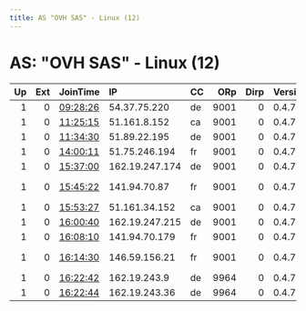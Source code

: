 ```yaml
---
title: AS "OVH SAS" - Linux (12)
---
```


# AS: "OVH SAS" - Linux (12)

|   Up |   Ext | JoinTime                                                                                              | IP             | CC   |   ORp |   Dirp | Version   | Contact                         | Nickname        |   eFamMembers |
|-----:|------:|:------------------------------------------------------------------------------------------------------|:---------------|:-----|------:|-------:|:----------|:--------------------------------|:----------------|--------------:|
|    1 |     0 | [09:28:26](https://nusenu.github.io/OrNetStats/w/relay/9EECC0E6F261C6F626D0D2ED5531AD8470FADEE1.html) | 54.37.75.220   | de   |  9001 |      0 | 0.4.7.14  | &lt;atorinel@use.startmail.c    | ATORINELOVH     |             1 |
|    1 |     0 | [11:25:15](https://nusenu.github.io/OrNetStats/w/relay/D9AF61ADF3EB5CA129CB0C406137EBD937E3541B.html) | 51.161.8.152   | ca   |  9001 |      0 | 0.4.7.14  | &lt;wicker.abodes.0d@icloud.    | atornaut3       |             1 |
|    1 |     0 | [11:34:30](https://nusenu.github.io/OrNetStats/w/relay/8EE19B4D55791FCBB3970AC64776907F3C9E2C64.html) | 51.89.22.195   | de   |  9001 |      0 | 0.4.7.14  | &lt;mantid cactus.0s@icloud.    | atornaut4       |             1 |
|    1 |     0 | [14:00:11](https://nusenu.github.io/OrNetStats/w/relay/C6B607098584B8ABFFAEF27CB01A0743019B0C4B.html) | 51.75.246.194  | fr   |  9001 |      0 | 0.4.7.14  | tor-ops@mbuf.net                | CuriousLoophole |             1 |
|    1 |     0 | [15:37:00](https://nusenu.github.io/OrNetStats/w/relay/D6425B508A43342D22794AD4DF92ED7920D72D67.html) | 162.19.247.174 | de   |  9001 |      0 | 0.4.7.14  | &lt;simmer.coffer0a@icloud.c    | atornaut5       |             1 |
|    1 |     0 | [15:45:22](https://nusenu.github.io/OrNetStats/w/relay/560118528841BF56CEFBDDBC3C4671C805802056.html) | 141.94.70.87   | fr   |  9001 |      0 | 0.4.7.14  | &lt;yew 05yum@icloud.com&gt; @a | Atornaut6       |             1 |
|    1 |     0 | [15:53:27](https://nusenu.github.io/OrNetStats/w/relay/41123D3411B0327B5DDD1819985172A788C1D5D0.html) | 51.161.34.152  | ca   |  9001 |      0 | 0.4.7.14  | &lt;sleuth.graders.0m@icloud    | Atornaut7       |             1 |
|    1 |     0 | [16:00:40](https://nusenu.github.io/OrNetStats/w/relay/2668D3CA1849A0F445057DAC9FE4A404AF743360.html) | 162.19.247.215 | de   |  9001 |      0 | 0.4.7.14  | &lt;cereal.gate 0k@icloud.co    | Atornaut8       |             1 |
|    1 |     0 | [16:08:10](https://nusenu.github.io/OrNetStats/w/relay/22F0E0D14F6FD674262DF59677B1716C740E4C80.html) | 141.94.70.179  | fr   |  9001 |      0 | 0.4.7.14  | &lt;cosine.drags.0l@icloud.c    | Atornaut9       |             1 |
|    1 |     0 | [16:14:30](https://nusenu.github.io/OrNetStats/w/relay/5C0F42A0B77F194748D8A59DE7B9989E62A4069B.html) | 146.59.156.21  | fr   |  9001 |      0 | 0.4.7.14  | &lt;arena-hookah0i@icloud.co    | Atornaut10      |             1 |
|    1 |     0 | [16:22:42](https://nusenu.github.io/OrNetStats/w/relay/F75B6E6F75BDC3DACA5BBBF3B6CB464B139F3CF4.html) | 162.19.243.9   | de   |  9964 |      0 | 0.4.7.13  | WepZone@proton.me               | WepZoneNode2    |             1 |
|    1 |     0 | [16:22:44](https://nusenu.github.io/OrNetStats/w/relay/37110044CAB1F97294BADA62F538ED4A621A38EA.html) | 162.19.243.36  | de   |  9964 |      0 | 0.4.7.13  | WepZone@proton.me               | WepZoneNode1    |             1 |
